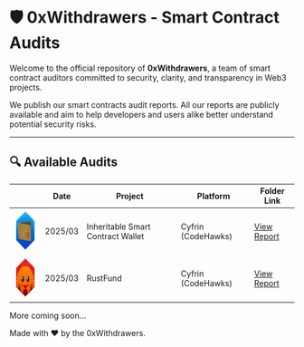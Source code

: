 # 🛡️ 0xWithdrawers - Smart Contract Audits

Welcome to the official repository of **0xWithdrawers**, a team of smart contract auditors committed to security, clarity, and transparency in Web3 projects.

We publish our smart contracts audit reports.
All our reports are publicly available and aim to help developers and users alike better understand potential security risks.

---

## 🔍 Available Audits

| | Date | Project | Platform | Folder Link |
|----|-------|---------|----------|-------------|
|<img src="./images/inheritable-smart-contract-wallet.webp" width="75" height="75"> | 2025/03 | Inheritable Smart Contract Wallet | Cyfrin (CodeHawks) | [View Report](./2025/03/inheritable-smart-contract-wallet) |
|<img src="./images/rustfund.webp" width="75" height="75"> | 2025/03 | RustFund | Cyfrin (CodeHawks) | [View Report](./2025/03/rustfund) |

More coming soon...

Made with ❤️ by the 0xWithdrawers.

